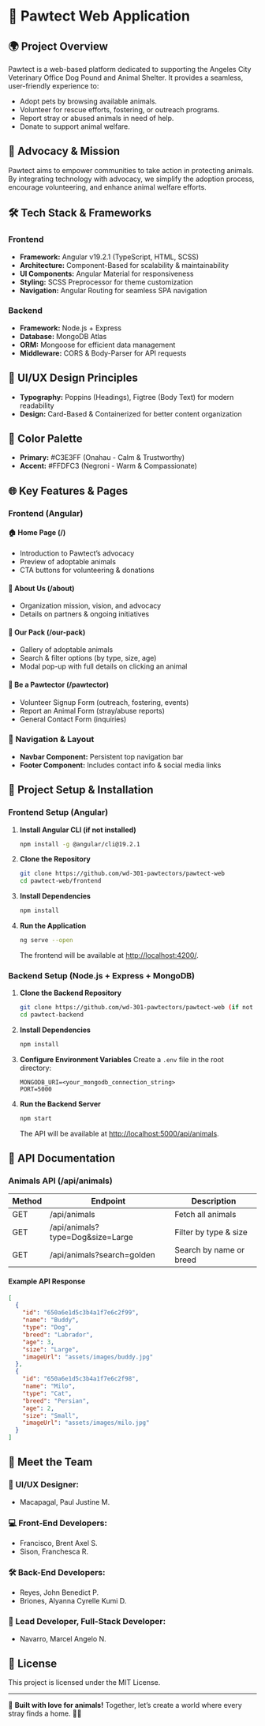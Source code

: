 # 🐾 Pawtect Web Application

## 🌍 Project Overview

Pawtect is a web-based platform dedicated to supporting the Angeles City Veterinary Office Dog Pound and Animal Shelter. It provides a seamless, user-friendly experience to:
- Adopt pets by browsing available animals.
- Volunteer for rescue efforts, fostering, or outreach programs.
- Report stray or abused animals in need of help.
- Donate to support animal welfare.

## 🎯 Advocacy & Mission

Pawtect aims to empower communities to take action in protecting animals. By integrating technology with advocacy, we simplify the adoption process, encourage volunteering, and enhance animal welfare efforts.

## 🛠️ Tech Stack & Frameworks

### Frontend
- **Framework:** Angular v19.2.1 (TypeScript, HTML, SCSS)
- **Architecture:** Component-Based for scalability & maintainability
- **UI Components:** Angular Material for responsiveness
- **Styling:** SCSS Preprocessor for theme customization
- **Navigation:** Angular Routing for seamless SPA navigation

### Backend
- **Framework:** Node.js + Express
- **Database:** MongoDB Atlas
- **ORM:** Mongoose for efficient data management
- **Middleware:** CORS & Body-Parser for API requests

## 🔹 UI/UX Design Principles
- **Typography:** Poppins (Headings), Figtree (Body Text) for modern readability
- **Design:** Card-Based & Containerized for better content organization

## 🎨 Color Palette
- **Primary:** #C3E3FF (Onahau - Calm & Trustworthy)
- **Accent:** #FFDFC3 (Negroni - Warm & Compassionate)

## 🌐 Key Features & Pages

### Frontend (Angular)

#### 🏠 Home Page (/)
- Introduction to Pawtect’s advocacy
- Preview of adoptable animals
- CTA buttons for volunteering & donations

#### 📖 About Us (/about)
- Organization mission, vision, and advocacy
- Details on partners & ongoing initiatives

#### 🐶 Our Pack (/our-pack)
- Gallery of adoptable animals
- Search & filter options (by type, size, age)
- Modal pop-up with full details on clicking an animal

#### 🐾 Be a Pawtector (/pawtector)
- Volunteer Signup Form (outreach, fostering, events)
- Report an Animal Form (stray/abuse reports)
- General Contact Form (inquiries)

### 🔹 Navigation & Layout
- **Navbar Component:** Persistent top navigation bar
- **Footer Component:** Includes contact info & social media links

## 📂 Project Setup & Installation

### Frontend Setup (Angular)

1. **Install Angular CLI (if not installed)**
    ```sh
    npm install -g @angular/cli@19.2.1
    ```

2. **Clone the Repository**
    ```sh
    git clone https://github.com/wd-301-pawtectors/pawtect-web
    cd pawtect-web/frontend
    ```

3. **Install Dependencies**
    ```sh
    npm install
    ```

4. **Run the Application**
    ```sh
    ng serve --open
    ```
    The frontend will be available at [http://localhost:4200/](http://localhost:4200/).

### Backend Setup (Node.js + Express + MongoDB)

1. **Clone the Backend Repository**
    ```sh
    git clone https://github.com/wd-301-pawtectors/pawtect-web (if not yet cloned)
    cd pawtect-backend
    ```

2. **Install Dependencies**
    ```sh
    npm install
    ```

3. **Configure Environment Variables**
    Create a `.env` file in the root directory:
    ```
    MONGODB_URI=<your_mongodb_connection_string>
    PORT=5000
    ```

4. **Run the Backend Server**
    ```sh
    npm start
    ```
    The API will be available at [http://localhost:5000/api/animals](http://localhost:5000/api/animals).

## 📡 API Documentation

### Animals API (/api/animals)
| Method | Endpoint | Description |
|--------|----------|-------------|
| GET    | /api/animals | Fetch all animals |
| GET    | /api/animals?type=Dog&size=Large | Filter by type & size |
| GET    | /api/animals?search=golden | Search by name or breed |

#### Example API Response
```json
[
  {
    "id": "650a6e1d5c3b4a1f7e6c2f99",
    "name": "Buddy",
    "type": "Dog",
    "breed": "Labrador",
    "age": 3,
    "size": "Large",
    "imageUrl": "assets/images/buddy.jpg"
  },
  {
    "id": "650a6e1d5c3b4a1f7e6c2f98",
    "name": "Milo",
    "type": "Cat",
    "breed": "Persian",
    "age": 2,
    "size": "Small",
    "imageUrl": "assets/images/milo.jpg"
  }
]
```

## 👥 Meet the Team

### 🎨 UI/UX Designer:
- Macapagal, Paul Justine M.

### 💻 Front-End Developers:
- Francisco, Brent Axel S.
- Sison, Franchesca R.

### 🛠️ Back-End Developers:
- Reyes, John Benedict P.
- Briones, Alyanna Cyrelle Kumi D.

### 🚀 Lead Developer, Full-Stack Developer:
- Navarro, Marcel Angelo N.

## 📜 License
This project is licensed under the MIT License.

---

🐾 **Built with love for animals!** Together, let’s create a world where every stray finds a home. 🏡💙
